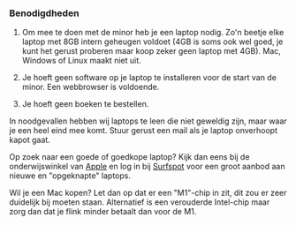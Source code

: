 ### Benodigdheden

1.  Om mee te doen met de minor heb je een laptop nodig. Zo'n beetje elke laptop met 8GB intern geheugen voldoet (4GB is soms ook wel goed, je kunt het gerust proberen maar koop zeker geen laptop met 4GB). Mac, Windows of Linux maakt niet uit.

2.  Je hoeft geen software op je laptop te installeren voor de start van de minor. Een webbrowser is voldoende.

3.  Je hoeft geen boeken te bestellen.

In noodgevallen hebben wij laptops te leen die niet geweldig zijn, maar waar je een heel eind mee komt. Stuur gerust een mail als je laptop onverhoopt kapot gaat.

Op zoek naar een goede of goedkope laptop? Kijk dan eens bij de onderwijswinkel van [Apple](https://www.apple.com/nl-edu/shop) en log in bij [Surfspot](https://www.surfspot.nl/) voor een groot aanbod aan nieuwe en "opgeknapte" laptops.

Wil je een Mac kopen? Let dan op dat er een "M1"-chip in zit, dit zou er zeer duidelijk bij moeten staan. Alternatief is een verouderde Intel-chip maar zorg dan dat je flink minder betaalt dan voor de M1.

